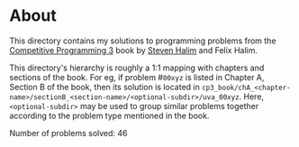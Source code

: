 # About

This directory contains my solutions to programming problems from the [Competitive Programming 3](https://cpbook.net/details?cp=3) book by [Steven Halim](https://www.comp.nus.edu.sg/~stevenha/) and Felix Halim. 

This directory's hierarchy is roughly a 1:1 mapping with chapters and sections of the book. For eg, if problem #`00xyz` is listed in Chapter A, Section B of the book, then its solution is located in `cp3_book/chA_<chapter-name>/sectionB_<section-name>/<optional-subdir>/uva_00xyz`. Here, `<optional-subdir>` may be used to group similar problems together according to the problem type mentioned in the book.

Number of problems solved: 46